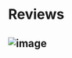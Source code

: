 # Reviews

## ![image](https://github.com/GabrielBetini/reviews/assets/54044791/0bc7be6c-63c2-4216-b407-e21e17989995)
